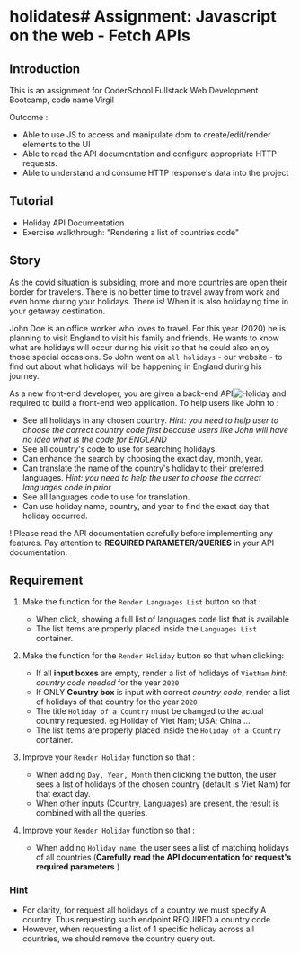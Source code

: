 # holidates# Assignment: Javascript on the web - Fetch APIs

## Introduction

This is an assignment for CoderSchool Fullstack Web Development Bootcamp, code name Virgil

Outcome :

- Able to use JS to access and manipulate dom to create/edit/render elements to the UI
- Able to read the API documentation and configure appropriate HTTP requests.
- Able to understand and consume HTTP response's data into the project

## Tutorial

- Holiday API Documentation
- Exercise walkthrough: "Rendering a list of countries code"

## Story

As the covid situation is subsiding, more and more countries are open their border for travelers. There is no better time to travel away from work and even home during your holidays.
There is! When it is also holidaying time in your getaway destination.

John Doe is an office worker who loves to travel. For this year (2020) he is planning to visit England to visit his family and friends. He wants to know what are holidays will occur during his visit so that he could also enjoy those special occasions.
So John went on `all holidays` - our website - to find out about what holidays will be happening in England during his journey.

As a new front-end developer, you are given a back-end API![Holiday](https://holidayapi.com/) and required to build a front-end web application. To help users like John to :

- See all holidays in any chosen country. _Hint: you need to help user to choose the correct country code first because users like John will have no idea what is the code for ENGLAND_
- See all country's code to use for searching holidays.
- Can enhance the search by choosing the exact day, month, year.
- Can translate the name of the country's holiday to their preferred languages. _Hint: you need to help the user to choose the correct languages code in prior_
- See all languages code to use for translation.
- Can use holiday name, country, and year to find the exact day that holiday occurred.

! Please read the API documentation carefully before implementing any features. Pay attention to **REQUIRED PARAMETER/QUERIES** in your API documentation.

## Requirement

1. Make the function for the `Render Languages List` button so that :

   - When click, showing a full list of languages code list that is available
   - The list items are properly placed inside the `Languages List` container.

2. Make the function for the `Render Holiday` button so that when clicking:

   - If all **input boxes** are empty, render a list of holidays of `VietNam` _hint: country code needed_ for the year `2020`
   - If ONLY **Country box** is input with correct _country code_, render a list of holidays of that country for the year `2020`
   - The title `Holiday of a Country` must be changed to the actual country requested. eg Holiday of Viet Nam; USA; China ...
   - The list items are properly placed inside the `Holiday of a Country` container.

3. Improve your `Render Holiday` function so that :

   - When adding `Day, Year, Month` then clicking the button, the user sees a list of holidays of the chosen country (default is Viet Nam) for that exact day.
   - When other inputs (Country, Languages) are present, the result is combined with all the queries.

4. Improve your `Render Holiday` function so that :

   - When adding `Holiday name`, the user sees a list of matching holidays of all countries (**Carefully read the API documentation for request's required parameters** )

### Hint

- For clarity, for request all holidays of a country we must specify A country. Thus requesting such endpoint REQUIRED a country code.
- However, when requesting a list of 1 specific holiday across all countries, we should remove the country query out.
